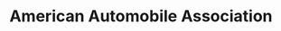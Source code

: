 ---
title: "American Automobile Association"
url: /san-juan/american-automobile-association/
shop: Reisebüro
---